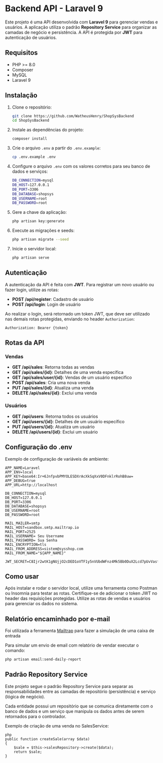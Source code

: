 # Backend API - Laravel 9

Este projeto é uma API desenvolvida com **Laravel 9** para gerenciar vendas e usuários. A aplicação utiliza o padrão **Repository Service** para organizar as camadas de negócio e persistência. A API é protegida por **JWT** para autenticação de usuários.

## Requisitos

- PHP >= 8.0
- Composer
- MySQL
- Laravel 9
  
## Instalação

1. Clone o repositório:

    ```bash
    git clone https://github.com/WatheusHenry/ShopSysBackend
    cd ShopSysBackend
    ```

2. Instale as dependências do projeto:

    ```bash
    composer install
    ```

3. Crie o arquivo `.env` a partir do `.env.example`:

    ```bash
    cp .env.example .env
    ```

4. Configure o arquivo `.env` com os valores corretos para seu banco de dados e serviços:

    ```bash
    DB_CONNECTION=mysql
    DB_HOST=127.0.0.1
    DB_PORT=3306
    DB_DATABASE=shopsys
    DB_USERNAME=root
    DB_PASSWORD=root
    ```

5. Gere a chave da aplicação:

    ```bash
    php artisan key:generate
    ```

6. Execute as migrações e seeds:

    ```bash
    php artisan migrate --seed
    ```

7. Inicie o servidor local:

    ```bash
    php artisan serve
    ```

## Autenticação

A autenticação da API é feita com **JWT**. Para registrar um novo usuário ou fazer login, utilize as rotas:

- **POST /api/register**: Cadastro de usuário
- **POST /api/login**: Login de usuário

Ao realizar o login, será retornado um token JWT, que deve ser utilizado nas demais rotas protegidas, enviando no header `Authorization`:

    Authorization: Bearer {token}

## Rotas da API

### Vendas

- **GET /api/sales**: Retorna todas as vendas
- **GET /api/sales/{id}**: Detalhes de uma venda específica
- **GET /api/sales/user/{id}**: Vendas de um usuário específico
- **POST /api/sales**: Cria uma nova venda
- **PUT /api/sales/{id}**: Atualiza uma venda
- **DELETE /api/sales/{id}**: Exclui uma venda

### Usuários

- **GET /api/users**: Retorna todos os usuários
- **GET /api/users/{id}**: Detalhes de um usuário específico
- **PUT /api/users/{id}**: Atualiza um usuário
- **DELETE /api/users/{id}**: Exclui um usuário

## Configuração do .env

Exemplo de configuração de variáveis de ambiente:

```plaintext
APP_NAME=Laravel
APP_ENV=local
APP_KEY=base64:Ir+6JnfpvbPMYOLESDXrAcXkSqXxV0DFnklrRohB8uw=
APP_DEBUG=true
APP_URL=http://localhost

DB_CONNECTION=mysql
DB_HOST=127.0.0.1
DB_PORT=3306
DB_DATABASE=shopsys
DB_USERNAME=root
DB_PASSWORD=root

MAIL_MAILER=smtp
MAIL_HOST=sandbox.smtp.mailtrap.io
MAIL_PORT=2525
MAIL_USERNAME= Seu Username
MAIL_PASSWORD= Sua Senha
MAIL_ENCRYPTION=tls
MAIL_FROM_ADDRESS=sistem@sysshop.com
MAIL_FROM_NAME="${APP_NAME}"

JWT_SECRET=C8Ijr2wtK1gNUjjO2cDED1oVTF1y5nVUbdWFnz4Mk5Bb0DuX2Lcd7pUvVasfNGbq
```
## Como usar
  Após instalar e rodar o servidor local, utilize uma ferramenta como Postman ou Insomnia para testar as rotas.
  Certifique-se de adicionar o token JWT no header das requisições protegidas.
  Utilize as rotas de vendas e usuários para gerenciar os dados no sistema.

## Relatório encaminhado por e-mail
  Foi utilizada a ferramenta [Mailtrap](https://mailtrap.io/) para fazer a simulação de uma caixa de entrada

  Para simular um envio de email com relatório de vendar executar o comando:
  ```bash
  php artisan email:send-daily-report
  ```

## Padrão Repository Service
   Este projeto segue o padrão Repository Service para separar as responsabilidades entre as camadas de repositório (persistência) e serviço (lógica de negócio).

Cada entidade possui um repositório que se comunica diretamente com o banco de dados e um serviço que manipula os dados antes de serem retornados para o controlador.

Exemplo de criação de uma venda no SalesService:

```
php
public function createSale(array $data)
{
    $sale = $this->salesRepository->create($data);
    return $sale;
}

```
